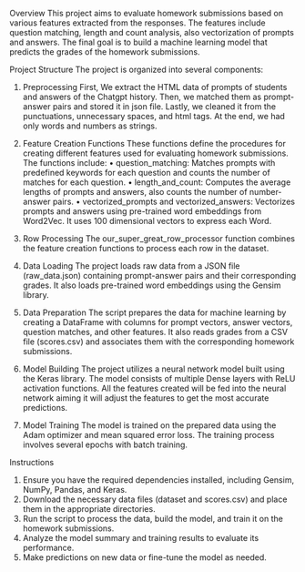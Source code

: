 Overview
This project aims to evaluate homework submissions based on various features extracted from the responses. The features include question matching, length and count analysis, also vectorization of prompts and answers. The final goal is to build a machine learning model that predicts the grades of the homework submissions.

Project Structure
The project is organized into several components:

1.	Preprocessing
⁠First, We extract the HTML data of prompts of students and answers of the Chatgpt history. Then, we matched them as prompt-answer pairs and stored it in json file. Lastly, we cleaned it from the punctuations, unnecessary spaces, and html tags. At the end, we had only words and numbers as strings.  

2.	Feature Creation Functions
These functions define the procedures for creating different features used for evaluating homework submissions. The functions include:
•	question_matching: Matches prompts with predefined keywords for each question and counts the number of matches for each question.
•	length_and_count: Computes the average lengths of prompts and answers, also counts the number of number-answer pairs.
•	vectorized_prompts and vectorized_answers: Vectorizes prompts and answers using pre-trained word embeddings from Word2Vec. It uses 100 dimensional vectors to express each Word.

2. Row Processing
The our_super_great_row_processor function combines the feature creation functions to process each row in the dataset.

3. Data Loading
The project loads raw data from a JSON file (raw_data.json) containing prompt-answer pairs and their corresponding grades. It also loads pre-trained word embeddings using the Gensim library.

4. Data Preparation
The script prepares the data for machine learning by creating a DataFrame with columns for prompt vectors, answer vectors, question matches, and other features. It also reads grades from a CSV file (scores.csv) and associates them with the corresponding homework submissions.

5. Model Building
The project utilizes a neural network model built using the Keras library. The model consists of multiple Dense layers with ReLU activation functions. All the features created will be fed into the neural network aiming it will adjust the features to get the most accurate predictions.

6. Model Training
The model is trained on the prepared data using the Adam optimizer and mean squared error loss. The training process involves several epochs with batch training.


Instructions
1.	Ensure you have the required dependencies installed, including Gensim, NumPy, Pandas, and Keras.
2.	Download the necessary data files (dataset and scores.csv) and place them in the appropriate directories.
3.	Run the script to process the data, build the model, and train it on the homework submissions.
4.	Analyze the model summary and training results to evaluate its performance.
5.	Make predictions on new data or fine-tune the model as needed.
